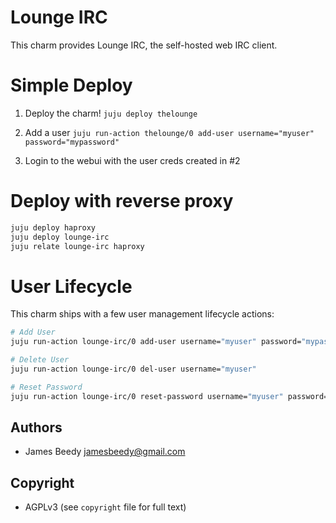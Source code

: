 # Lounge IRC
This charm provides Lounge IRC, the self-hosted web IRC client.

# Simple Deploy
1. Deploy the charm!
`juju deploy thelounge`

2. Add a user 
`juju run-action thelounge/0 add-user username="myuser" password="mypassword"`

3. Login to the webui with the user creds created in #2


# Deploy with reverse proxy
```bash
juju deploy haproxy
juju deploy lounge-irc
juju relate lounge-irc haproxy
```

# User Lifecycle
This charm ships with a few user management lifecycle actions:
```bash
# Add User
juju run-action lounge-irc/0 add-user username="myuser" password="mypassword"

# Delete User
juju run-action lounge-irc/0 del-user username="myuser"

# Reset Password
juju run-action lounge-irc/0 reset-password username="myuser" password="mynewpassword"
```

## Authors
* James Beedy <jamesbeedy@gmail.com>

## Copyright
* AGPLv3 (see `copyright` file for full text)
